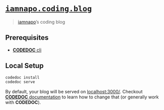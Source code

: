 # [`iamnapo.coding.blog`](https://iamnapo.coding.blog)

> [iamnapo](https://iamnapo.me)’s coding blog

## Prerequisites

- [**CODEDOC** cli](https://codedoc.cc/docs/cli)

## Local Setup

```sh
codedoc install
codedoc serve
```

By default, your blog will be served on [localhost:3000/](http://localhost:3000/).
Checkout [**CODEDOC** documentation](https://codedoc.cc) to learn how to change that (or generally work with **CODEDOC**).

